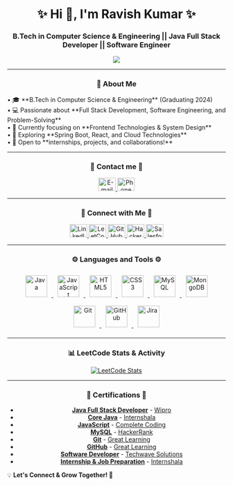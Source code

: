 <h1 align="center">✨ Hi 👋, I'm  Ravish Kumar ✨</h1>
<h3 align="center">B.Tech in Computer Science & Engineering || Java Full Stack Developer || Software Engineer </h3>

<!-- Typing animation -->
<p align="center">
  <img src="https://readme-typing-svg.herokuapp.com?font=Roboto+Mono&color=0078FF&size=25&center=true&vCenter=true&lines=Hey,+I'm+Ravish+Kumar;Java+Full+Stack+Developer;Passionate+about;contributing+to+innovative;projects+through+coding,;debugging,+and+optimization;of+software+applications+%F0%9F%93%9A" />
</p>

---

<h3 align="center">🚀 About Me</h3>
<p>
• 🎓 **B.Tech in Computer Science & Engineering** (Graduating 2024)  <br>
• 💻 Passionate about **Full Stack Development, Software Engineering, and Problem-Solving**  <br>
• 🎯 Currently focusing on **Frontend Technologies & System Design**  <br>
• 📌 Exploring **Spring Boot, React, and Cloud Technologies**  <br>
• 🤝 Open to **internships, projects, and collaborations!**  
</p>

---
<h3 align="center">💬 Contact me 💬</h3>
<div align="center">

  <a href="mailto:kumarravish02062003@gmail.com" target="_blank">
    <img src="https://upload.wikimedia.org/wikipedia/commons/4/4e/Mail_%28iOS%29.svg" alt="E-mail" height="30" width="40" />
  </a>

  <a href="tel:+919135560773" target="_blank">
    <img src="https://upload.wikimedia.org/wikipedia/commons/b/b8/Telephone_icon_blue_gradient.svg" alt="Phone Number" height="30" width="40" />
  </a>
  
</div>

---

<h3 align="center">💬 Connect with Me 💬</h3>
<div align="center">
  <a href="https://www.linkedin.com/in/ravish-kumar-baa0b8204/" target="_blank">
    <img src="https://upload.wikimedia.org/wikipedia/commons/8/81/LinkedIn_icon.svg" alt="LinkedIn" height="30" width="40" />
  </a>

  <a href="https://leetcode.com/u/ravish026/" target="_blank">
    <img src="https://upload.wikimedia.org/wikipedia/commons/8/8e/LeetCode_Logo_1.png" alt="LeetCode" height="30" width="40" />
  </a>

  <a href="https://github.com/ravish0206" target="_blank">
    <img src="https://upload.wikimedia.org/wikipedia/commons/9/91/Octicons-mark-github.svg" alt="GitHub" height="30" width="40" />
  </a>

  <a href="https://www.hackerrank.com/profile/kumarravish02061" target="_blank">
    <img src="https://upload.wikimedia.org/wikipedia/commons/4/40/HackerRank_Icon-1000px.png" alt="HackerRank" height="30" width="40" />
  </a>

  <a href="https://www.salesforce.com/trailblazer/rkumar3827" target="_blank">
    <img src="https://upload.wikimedia.org/wikipedia/commons/f/f9/Salesforce.com_logo.svg" alt="Salesforce" height="30" width="40" />
  </a>

</div>

---

<h3 align="center">⚙️ Languages and Tools ⚙️</h3>
<p align="center">

  <a href="https://www.java.com/en/download/help/whatis_java.html" target="_blank" rel="noreferrer">
    <img src="https://upload.wikimedia.org/wikipedia/fr/2/2e/Java_Logo.svg" alt="Java" width="50" height="50" style="margin: 10px;" />
  </a>


  <a href="https://developer.mozilla.org/en-US/docs/Web/JavaScript" target="_blank" rel="noreferrer">
    <img src="https://upload.wikimedia.org/wikipedia/commons/b/ba/Javascript_badge.svg" alt="JavaScript" width="50" height="50" style="margin: 10px;" />
  </a>

<a href="https://www.w3.org/html/" target="_blank" rel="noreferrer">
    <img src="https://upload.wikimedia.org/wikipedia/commons/6/61/HTML5_logo_and_wordmark.svg" alt="HTML5" width="50" height="50" style="margin: 10px;" />
  </a>

  <a href="https://www.w3schools.com/css/" target="_blank" rel="noreferrer">
    <img src="https://upload.wikimedia.org/wikipedia/commons/d/d5/CSS3_logo_and_wordmark.svg" alt="CSS3" width="50" height="50" style="margin: 10px;" />
  </a>

  <a href="https://www.mysql.com/" target="_blank" rel="noreferrer">
    <img src="https://upload.wikimedia.org/wikipedia/commons/b/b2/Database-mysql.svg" alt="MySQL" width="50" height="50" style="margin: 10px;" />
  </a>

  <a href="https://www.mongodb.com/" target="_blank" rel="noreferrer">
    <img src="https://upload.wikimedia.org/wikipedia/commons/9/93/MongoDB_Logo.svg" alt="MongoDB" width="50" height="50" style="margin: 10px;" />
  </a>

  <a href="https://git-scm.com/doc" target="_blank" rel="noreferrer">
    <img src="https://upload.wikimedia.org/wikipedia/commons/3/3f/Git_icon.svg" alt="Git" width="50" height="50" style="margin: 10px;" />
  </a>

<a href="https://resources.github.com/learn/pathways/" target="_blank" rel="noreferrer">
    <img src="https://upload.wikimedia.org/wikipedia/commons/9/91/Octicons-mark-github.svg" alt="GitHub" width="50" height="50" style="margin: 10px;" />
  </a>

<a href="https://www.atlassian.com/software/jira" target="_blank" rel="noreferrer">
    <img src="https://upload.wikimedia.org/wikipedia/commons/8/8a/Jira_Logo.svg" alt="Jira" width="50" height="50" style="margin: 10px;" />
  </a>

</p>

---

<h3 align="center">📊 LeetCode Stats & Activity</h3>
<p align="center">
  <a href="https://leetcode.com/u/ravish026/">
    <img src="https://leetcode-stats.vercel.app/api?username=ravish026&theme=dark" alt="LeetCode Stats" />
  </a>
</p>

---

<h3 align="center">📜 Certifications 📜</h3>

<div align="center">

- **[Java Full Stack Developer](https://cert.diceid.com/csr/cid/7ua4Ya?verify=true)** - [Wipro]()
- **[Core Java](https://trainings.internshala.com/verify_certificate?certificate_number=e1bre5opg5t)** - [Internshala]()
- **[JavaScript](https://completecoding.graphy.com/share-certificate?serialno=3DVVPQTI)** - [Complete Coding]()
- **[MySQL](https://www.hackerrank.com/certificates/iframe/61b9e80a34bc)** - [HackerRank]()
- **[Git](https://www.mygreatlearning.com/certificate/BWHXZDTE)** - [Great Learning]()
- **[GitHub](https://www.mygreatlearning.com/certificate/CIVUNJDK)** - [Great Learning]()
- **[Software Developer](https://techwave-solutions.trainercentralsite.in/certificate-validation?credentialId=435HM4TGLWQZE)** - [Techwave Solutions]()
- **[Internship & Job Preparation](https://trainings.internshala.com/verify-certificate/?certificate_number=eorsrxgf7au)** - [Internshala]()



</div>

💡 **Let's Connect & Grow Together! 🚀**
